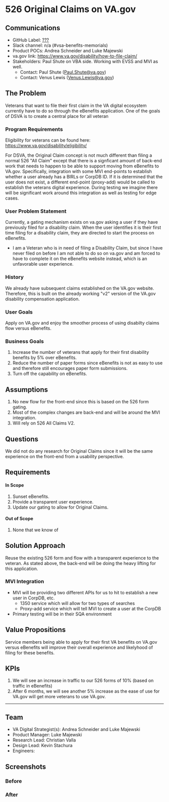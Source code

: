 # 526 Original Claims on VA.gov

## Communications
- GitHub Label: [???](https://github.com/department-of-veterans-affairs/va.gov-team/labels/???)
- Slack channel: n/a (#vsa-benefits-memorials)
- Product POCs: Andrea Schneider and Luke Majewski
- va.gov link: https://www.va.gov/disability/how-to-file-claim/
- Stakeholders: Paul Shute on VBA side.  Working with EVSS and MVI as well.
  - Contact: Paul Shute (Paul.Shute@va.gov)
  - Contact: Venus Lewis (Venus.Lewis@va.gov)

## The Problem
Veterans that want to file their first claim in the VA digital ecosystem currently have to do so through the eBenefits application. One of the goals of DSVA is to create a central place for all veteran 

### Program Requirements
Eligibility for veterans can be found here: https://www.va.gov/disability/eligibility/

For DSVA, the Original Claim concept is not much different than filing a normal 526 "All Claim" except that there is a signficant amount of back-end work that needs to happen to be able to support moving from eBenefits to VA.gov. Specifically, integration with some MVI end-points to establish whether a user already has a BIRLs or CorpDB ID.  If it is determined that the user does not exist, a different end-point (proxy-add) would be called to establish the veterans digital experience.  During testing we imagine there will be significant work around this integration as well as testing for edge cases.

### User Problem Statement
Currently, a gating mechanism exists on va.gov asking a user if they have previously filed for a disability claim. When the user identifies it is their first time filing for a disability claim, they are directed to start the process on eBenefits.  

- I am a Veteran who is in need of filing a Disability Claim, but since I have never filed on before I am not able to do so on va.gov and am forced to have to complete it on the eBenefits website instead, which is an unfavorable user experience. 

### History
We already have subsequent claims established on the VA.gov website. Therefore, this is built on the already working "v2" version of the VA.gov disability compensation application. 

### User Goals
Apply on VA.gov and enjoy the smoother process of using disabilty claims flow versus eBenefits.

### Business Goals
1. Increase the number of veterans that apply for their first disability benefits by 5% over eBenefits.
2. Reduce the number of paper forms since eBenefits is not as easy to use and therefore still encourages paper form submissions.
3. Turn off the capability on eBenefits.

## Assumptions
1. No new flow for the front-end since this is based on the 526 form gating.
2. Most of the complex changes are back-end and will be around the MVI integration.
3. Will rely on 526 All Claims V2.

## Questions
We did not do any research for Original Claims since it will be the same experience on the front-end from a usability perspective.

## Requirements
#### In Scope 
1. Sunset eBenefits.
2. Provide a transparent user experience.
3. Update our gating to allow for Original Claims.

#### Out of Scope
1. None that we know of

## Solution Approach
Reuse the existing 526 form and flow with a transparent experience to the veteran. As stated above, the back-end will be doing the heavy lifting for this application.

### MVI Integration
  - MVI will be providing two different APIs for us to hit to establish a new user in CorpDB, etc.
    - 1350 service which will allow for two types of searches
	- Proxy-add service which will tell MVI to create a user at the CorpDB
  - Primary testing will be in their SQA environment

## Value Propositions
Service members being able to apply for their first VA benefits on VA.gov versus eBenefits will improve their overall experience and likelyhood of filing for these benefits.

## KPIs
1. We will see an increase in traffic to our 526 forms of 10% (based on traffic in eBenefits)
2. After 6 months, we will see another 5% increase as the ease of use for VA.gov will get more veterans to use VA.gov.

---

## Team

- VA Digital Strategist(s): Andrea Schneider and Luke Majewski
- Product Manager: Luke Majewski 
- Research Lead: Christian Valla
- Design Lead: Kevin Stachura
- Engineers:
   
## Screenshots

### Before

### After


